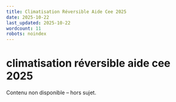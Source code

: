 ```yaml
---
title: Climatisation Réversible Aide Cee 2025
date: 2025-10-22
last_updated: 2025-10-22
wordcount: 11
robots: noindex
---
```


# climatisation réversible aide cee 2025

Contenu non disponible – hors sujet.
